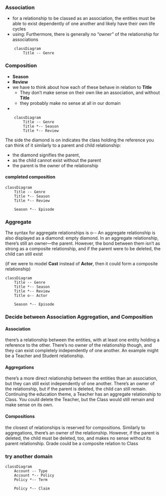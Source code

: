 ### Association 
- for a relationship to be classed as an association, the entities must be able to exist dependently of one another and likely have their own life cycles
- using: Furthermore, there is generally no “owner” of the relationship for associations
```mermaid
	classDiagram
		Title -- Genre
```


### Composition
- **Season**
- **Review**
- we have to think about how each of these behave in relation to **Title**
	- They don’t make sense on their own like an association, and without **Title**
	- they probably make no sense at all in our domain
-
```mermaid
	classDiagram
		Title -- Genre
		Title *-- Season
		Title *-- Review
```

The side the diamond is on indicates the class holding the reference
you can think of it similarly to a parent and child relationship:
- the diamond signifies the parent, 
- as the child cannot exist without the parent
- the parent is the owner of the relationship


#### completed composition
``` mermaid
classDiagram
    Title -- Genre
    Title *-- Season
    Title *-- Review
    
    Season *-- Episode    
```


### Aggregate
The syntax for aggregate relationships is o--
An aggregate relationship is also displayed as a diamond: empty diamond.
In an aggregate relationship, there’s still an owner—the parent. 
However, the bond between them isn’t as strong as a composite relationship, and if the parent were to be deleted, the child can still exist

(if we were to model **Cast** instead of **Actor**, then it could form a composite relationship)


``` mermaid
classDiagram
    Title -- Genre
    Title *-- Season
    Title *-- Review
    Title o-- Actor
    
    Season *-- Episode    
```


### Decide between Association Aggregation, and Composition
#### Association
there’s a relationship between the entities, with at least one entity holding a reference to the other. There’s no owner of the relationship though, and they can exist completely independently of one another. 
An example might be a Teacher and Student relationship.
#### Aggregations
there’s a more direct relationship between the entities than an association, but they can still exist independently of one another. 
There’s an owner of the relationship, but if the parent is deleted, the child can still remain. Continuing the education theme, a Teacher has an aggregate relationship to Class.
You could delete the Teacher, but the Class would still remain and make sense on its own.
#### Compositions
the closest of relationships is reserved for compositions. Similarly to aggregations, there’s an owner of the relationship. However, if the parent is deleted, the child must be deleted, too, and makes no sense without its parent relationship.
Grade could be a composite relation to Class


### try another domain
``` mermaid
classDiagram
    Account -- Type
    Account *-- Policy
    Policy *-- Term
    
    Policy *-- Claim    
```
